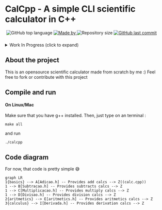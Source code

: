 

# CalCpp - A simple CLI scientific calculator in C++

<p align="center">
  <img alt="GitHub top language" src="https://img.shields.io/github/languages/top/higorslva/calcpp_cli?color=04D361&labelColor=000000">

  <a href="https://github.com/higorsilva/">
    <img alt="Made by" src="https://img.shields.io/static/v1?label=made%20by&message=Higor%20Silva&color=04D361&labelColor=000000">
  </a>

  <img alt="Repository size" src="https://img.shields.io/github/repo-size/higorslva/calcpp_cli?color=04D361&labelColor=000000">

  <a href="https://github.com/higorslva/calcpp_cli/commits/main">
    <img alt="GitHub last commit" src="https://img.shields.io/github/last-commit/higorslva/calcpp_cli?color=04D361&labelColor=000000">
  </a>
</p>

###

<details>
  <summary>Work In Progress (click to expand)</summary>

#### Basics Operations

 - [x] Add
 - [x] Subtract
 - [x] Multiply
 - [x] Divide
 #### Aritmetics Operations
 - [x] Exponentiation
 - [x] Square root
 - [x] Root calc in general
 - [x] Root equation
 - [x] Sin, Cos, Tan, etc.
 - [x] Factorial
 - [x] Sum
 - [x] Polynomials expression
#### Calculus
 - [ ] Limits
 - [x] Derivation
 - [ ] Integral
	 - [ ]  Improper integrals
	 - [ ]  Multiple integration
	 - [ ]  Line integrals and surface integrals
	 - [ ]  Contour integrals
	 - [ ]  Integrals of differential forms
	 - [ ]  Summations
	 - [ ]  Functional integrals
  </details>

###


## About the project
This is an opensource scientific calculator made from scratch by me :)
Feel free to fork or contribute with this project

## Compile and run
#### On Linux/Mac
Make sure that you have g++ installed. Then, just type on an terminal :

    make all

and run

    ./calcpp

## Code diagram

For now, that code is pretty simple  😅

```mermaid
graph LR
1{basics} --> A[Adicao.h] -- Provides add calcs --> Z((calc.cpp))
1 --> B[Subtracao.h] -- Provides subtracts calcs --> Z
1 --> C[Multiplicacao.h] -- Provides multiply calcs --> Z
1 --> D[Divisao.h] -- Provides division calcs --> Z
2{aritmetics} --> E[aritmetics.h] -- Provides aritmetics calcs --> Z
3{calculus} --> I[Derivada.h] -- Provides derivation calcs --> Z
```


